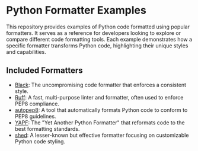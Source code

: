 # Python Formatter Examples

This repository provides examples of Python code formatted using popular formatters. It serves as a reference for developers looking to explore or compare different code formatting tools. Each example demonstrates how a specific formatter transforms Python code, highlighting their unique styles and capabilities.

## Included Formatters

* [Black](https://github.com/psf/black): The uncompromising code formatter that enforces a consistent style.
* [Ruff](https://github.com/astral-sh/ruff): A fast, multi-purpose linter and formatter, often used to enforce PEP8 compliance.
* [autopep8](https://github.com/hhatto/autopep8): A tool that automatically formats Python code to conform to PEP8 guidelines.
* [YAPF](https://github.com/google/yapf): The "Yet Another Python Formatter" that reformats code to the best formatting standards.
* [shed](https://github.com/Zac-HD/shed): A lesser-known but effective formatter focusing on customizable Python code styling.
